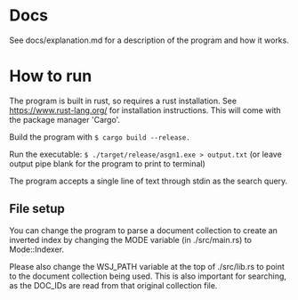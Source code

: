 # Docs

See docs/explanation.md for a description of the program and how it works.

# How to run

The program is built in rust, so requires a rust installation. See https://www.rust-lang.org/ for installation instructions. This will come with the package manager 'Cargo'.

Build the program with `$ cargo build --release.`

Run the executable: `$ ./target/release/asgn1.exe > output.txt`
(or leave output pipe blank for the program to print to terminal)

The program accepts a single line of text through stdin as the search query.

## File setup

You can change the program to parse a document collection to create an inverted index by changing the MODE variable (in ./src/main.rs) to Mode::Indexer.

Please also change the WSJ_PATH variable at the top of ./src/lib.rs to point to the document collection being used.
This is also important for searching, as the DOC_IDs are read from that original collection file.
